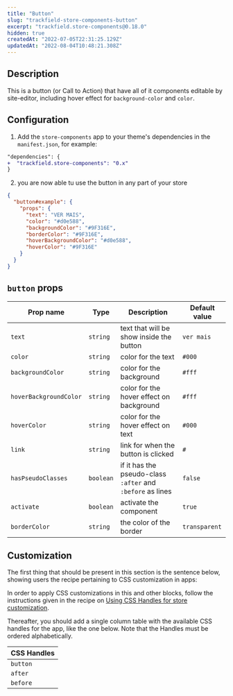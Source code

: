 ```yaml
---
title: "Button"
slug: "trackfield-store-components-button"
excerpt: "trackfield.store-components@0.18.0"
hidden: true
createdAt: "2022-07-05T22:31:25.129Z"
updatedAt: "2022-08-04T10:48:21.308Z"
---
```

## Description

This is a button (or Call to Action) that have all of it components editable by site-editor, including hover effect for `background-color` and `color`.

## Configuration

1. Add the `store-components` app to your theme's dependencies in the `manifest.json`, for example:

```diff
"dependencies": {
+  "trackfield.store-components": "0.x"
}
```

2. you are now able tu use the button in any part of your store

```json
{
  "button#example": {
    "props": {
      "text": "VER MAIS",
      "color": "#d0e588",
      "backgroundColor": "#9F316E",
      "borderColor": "#9F316E",
      "hoverBackgroundColor": "#d0e588",
      "hoverColor": "#9F316E"
    }
  }
}
```

## `button` props

| Prop name              | Type      | Description                                                | Default value |
| ---------------------- | --------- | ---------------------------------------------------------- | ------------- |
| `text`                 | `string`  | text that will be show inside the button                   | `ver mais`    |
| `color`                | `string`  | color for the text                                         | `#000`        |
| `backgroundColor`      | `string`  | color for the background                                   | `#fff`        |
| `hoverBackgroundColor` | `string`  | color for the hover effect on background                   | `#fff`        |
| `hoverColor`           | `string`  | color for the hover effect on text                         | `#000`        |
| `link`                 | `string`  | link for when the button is clicked                        | `#`           |
| `hasPseudoClasses`     | `boolean` | if it has the pseudo-class `:after` and `:before` as lines | `false`       |
| `activate`             | `boolean` | activate the component                                     | `true`        |
| `borderColor`          | `string`  | the color of the border                                    | `transparent` |

## Customization

The first thing that should be present in this section is the sentence below, showing users the recipe pertaining to CSS customization in apps:

In order to apply CSS customizations in this and other blocks, follow the instructions given in the recipe on [Using CSS Handles for store customization](https://vtex.io/docs/recipes/style/using-css-handles-for-store-customization).

Thereafter, you should add a single column table with the available CSS handles for the app, like the one below. Note that the Handles must be ordered alphabetically.

| CSS Handles |
| ----------- |
| `button`    |
| `after`     |
| `before`    |